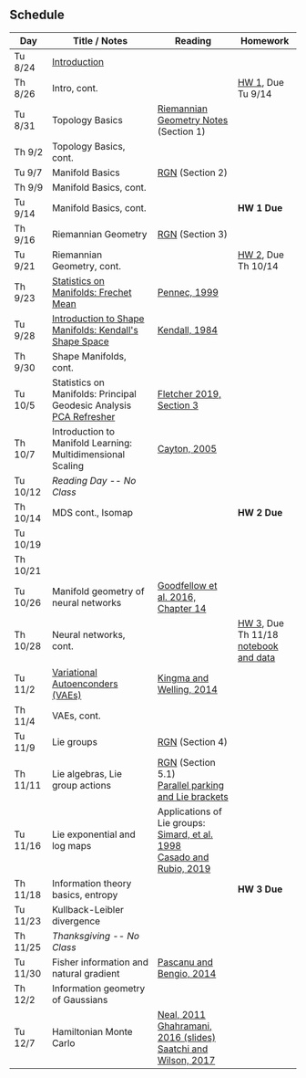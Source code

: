 ## Schedule

| Day      | Title / Notes                                                      | Reading       | Homework                              |
|----------|--------------------------------------------------------------------|---------------|---------------------------------------|
| Tu 8/24  | [Introduction](lectures/L01-Introduction.pdf) | | |
| Th 8/26  | Intro, cont. | | [HW 1](homeworks/hw1.pdf), Due Tu 9/14 |
| Tu 8/31  | Topology Basics | [Riemannian Geometry Notes](notes/RiemannianGeometryNotes.pdf) (Section 1) | |
| Th 9/2   | Topology Basics, cont. | | |
| Tu 9/7   | Manifold Basics | [RGN](notes/RiemannianGeometryNotes.pdf) (Section 2) | |
| Th 9/9   | Manifold Basics, cont. | | |
| Tu 9/14  | Manifold Basics, cont. |  | **HW 1 Due** |
| Th 9/16  | Riemannian Geometry | [RGN](notes/RiemannianGeometryNotes.pdf) (Section 3) | |
| Tu 9/21  | Riemannian Geometry, cont.  | | [HW 2](homeworks/hw2.pdf), Due Th 10/14 |
| Th 9/23  | [Statistics on Manifolds: Frechet Mean](lectures/FrechetMean.pdf) | [Pennec, 1999](http://www-sop.inria.fr/asclepios/Publications/Xavier.Pennec/Pennec.NSIP99.pdf) | |
| Tu 9/28  | [Introduction to Shape Manifolds: Kendall's Shape Space](lectures/ShapeManifolds.pdf) | [Kendall, 1984](http://image.diku.dk/imagecanon/material/kendall-shapes.pdf) | |
| Th 9/30  | Shape Manifolds, cont. | | |
| Tu 10/5  | Statistics on Manifolds: Principal Geodesic Analysis<br>[PCA Refresher](lectures/PCARefresher.pdf) | [Fletcher 2019, Section 3](https://collab.its.virginia.edu/access/content/group/296807ce-74bd-4878-8c13-9ec1bb597de9/Fletcher2019-StatisticsOnManifolds.pdf) | |
| Th 10/7  | Introduction to Manifold Learning:<br>Multidimensional Scaling | [Cayton, 2005](http://www.lcayton.com/resexam.pdf) | |
| Tu 10/12 | *Reading Day -- No Class* |  |  |
| Th 10/14 | MDS cont., Isomap |  | **HW 2 Due** |
| Tu 10/19 |  | |  |
| Th 10/21 |  | | |
| Tu 10/26 | Manifold geometry of neural networks | [Goodfellow et al. 2016, Chapter 14](https://www.deeplearningbook.org/) | |
| Th 10/28 | Neural networks, cont. | | [HW 3](homeworks/hw3/hw3.pdf), Due Th 11/18<br>[notebook and data](https://github.com/tomfletcher/GeometryOfData/tree/master/homeworks/hw3/) |
| Tu 11/2  | [Variational Autoenconders (VAEs)](lectures/VAE.pdf) | [Kingma and Welling, 2014](https://arxiv.org/abs/1312.6114) | |
| Th 11/4  | VAEs, cont. | | |
| Tu 11/9  | Lie groups | [RGN](notes/RiemannianGeometryNotes.pdf) (Section 4) | |
| Th 11/11 | Lie algebras, Lie group actions | [RGN](notes/RiemannianGeometryNotes.pdf) (Section 5.1)<br>[Parallel parking and Lie brackets](https://people.math.wisc.edu/~robbin/parking_a_car.pdf) | |
| Tu 11/16 | Lie exponential and log maps |  Applications of Lie groups:<br>[Simard, et al. 1998](http://yann.lecun.com/exdb/publis/pdf/simard-00.pdf)<br>[Casado and Rubio, 2019](https://arxiv.org/abs/1901.08428) |  |
| Th 11/18 | Information theory basics, entropy | | **HW 3 Due** |
| Tu 11/23 | Kullback-Leibler divergence | | |
| Th 11/25 | *Thanksgiving -- No Class* | | |
| Tu 11/30 | Fisher information and natural gradient | [Pascanu and Bengio, 2014](https://arxiv.org/abs/1301.3584) | |
| Th 12/2  | Information geometry of Gaussians | | |
| Tu 12/7  | Hamiltonian Monte Carlo | [Neal, 2011](https://arxiv.org/pdf/1206.1901.pdf)<br> [Ghahramani, 2016 (slides)](http://bayesiandeeplearning.org/2016/slides/nips16bayesdeep.pdf)<br>[Saatchi and Wilson, 2017](https://arxiv.org/abs/1705.09558) | |
